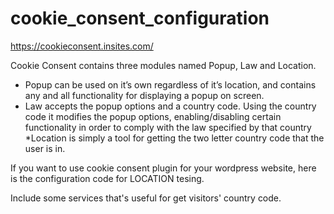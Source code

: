 # cookie_consent_configuration


https://cookieconsent.insites.com/

Cookie Consent contains three modules named Popup, Law and Location.
* Popup can be used on it’s own regardless of it’s location, and contains any and all functionality for displaying a popup on screen.
* Law accepts the popup options and a country code. Using the country code it modifies the popup options, enabling/disabling certain functionality in order to comply with the law specified by that country
*Location is simply a tool for getting the two letter country code that the user is in.

If you want to use cookie consent plugin for your wordpress website, here is the configuration code for LOCATION tesing.

Include some services that's useful for get visitors' country code. 

